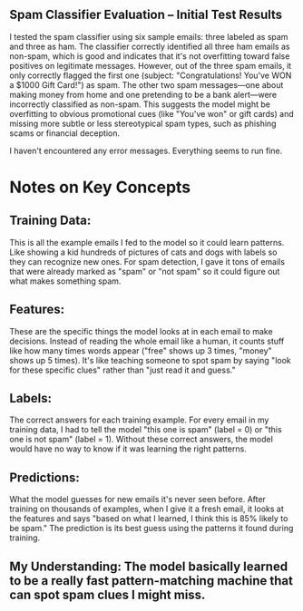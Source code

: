  ## Spam Classifier Evaluation – Initial Test Results

I tested the spam classifier using six sample emails: three labeled as spam and three as ham. The classifier correctly identified all three ham emails as non-spam, which is good and indicates that it's not overfitting toward false positives on legitimate messages. However, out of the three spam emails, it only correctly flagged the first one (subject: "Congratulations! You’ve WON a $1000 Gift Card!") as spam. The other two spam messages—one about making money from home and one pretending to be a bank alert—were incorrectly classified as non-spam. This suggests the model might be overfitting to obvious promotional cues (like "You've won" or gift cards) and missing more subtle or less stereotypical spam types, such as phishing scams or financial deception.

I haven't encountered any error messages. Everything seems to run fine.

# Notes on Key Concepts
## Training Data:
This is all the example emails I fed to the model so it could learn patterns. Like showing a kid hundreds of pictures of cats and dogs with labels so they can recognize new ones. For spam detection, I gave it tons of emails that were already marked as "spam" or "not spam" so it could figure out what makes something spam.

## Features:
These are the specific things the model looks at in each email to make decisions. Instead of reading the whole email like a human, it counts stuff like how many times words appear ("free" shows up 3 times, "money" shows up 5 times). It's like teaching someone to spot spam by saying "look for these specific clues" rather than "just read it and guess."

## Labels:
The correct answers for each training example. For every email in my training data, I had to tell the model "this one is spam" (label = 0) or "this one is not spam" (label = 1). Without these correct answers, the model would have no way to know if it was learning the right patterns.

## Predictions:
What the model guesses for new emails it's never seen before. After training on thousands of examples, when I give it a fresh email, it looks at the features and says "based on what I learned, I think this is 85% likely to be spam." The prediction is its best guess using the patterns it found during training.

## My Understanding: The model basically learned to be a really fast pattern-matching machine that can spot spam clues I might miss.
